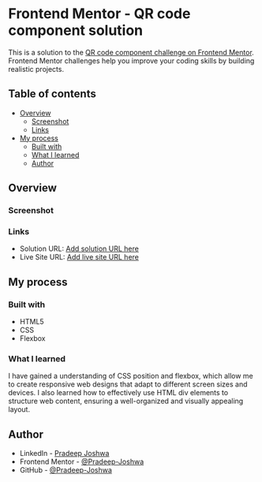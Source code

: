 # Frontend Mentor - QR code component solution

This is a solution to the [QR code component challenge on Frontend Mentor](https://www.frontendmentor.io/challenges/qr-code-component-iux_sIO_H). Frontend Mentor challenges help you improve your coding skills by building realistic projects. 

## Table of contents

- [Overview](#overview)
  - [Screenshot](#screenshot)
  - [Links](#links)
- [My process](#my-process)
  - [Built with](#built-with)
  - [What I learned](#what-i-learned)
  - [Author](#author)




## Overview

### Screenshot


### Links

- Solution URL: [Add solution URL here](https://your-solution-url.com)
- Live Site URL: [Add live site URL here](https://your-live-site-url.com)

## My process

### Built with

- HTML5 
- CSS 
- Flexbox


### What I learned

I have gained a understanding of CSS position and flexbox, which allow me to create responsive web designs that adapt to different screen sizes and devices. I also learned how to effectively use HTML div elements to structure web content, ensuring a well-organized and visually appealing layout.


## Author

- LinkedIn - [Pradeep Joshwa](https://www.linkedin.com/in/pradeep-joshwa-b6650221b/)
- Frontend Mentor - [@Pradeep-Joshwa](https://www.frontendmentor.io/profile/Pradeep-Joshwa)
- GitHub - [@Pradeep-Joshwa](https://github.com/Pradeep-Joshwa)


